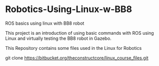 # Robotics-Using-Linux-w-BB8
ROS basics using linux with BB8 robot

This project is an introduction of using basic commands with ROS using Linux and virtually testing the BB8 robot in Gazebo.

This Repository contains some files used in the Linux for Robotics 


git clone https://bitbucket.org/theconstructcore/linux_course_files.git
